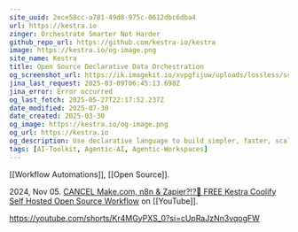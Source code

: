 ```yaml
---
site_uuid: 2ece58cc-a781-49d8-975c-0612dbc6dba4
url: https://kestra.io
zinger: Orchestrate Smarter Not Harder
github_repo_url: https://github.com/kestra-io/kestra
image: https://kestra.io/og-image.png
site_name: Kestra
title: Open Source Declarative Data Orchestration
og_screenshot_url: https://ik.imagekit.io/xvpgfijuw/uploads/lossless/screenshots/20250527_Kestra_og_screenshot.jpeg
jina_last_request: 2025-03-09T06:45:13.698Z
jina_error: Error occurred
og_last_fetch: 2025-05-27T22:17:52.237Z
date_modified: 2025-07-30
date_created: 2025-03-30
og_image: https://kestra.io/og-image.png
og_url: https://kestra.io
og_description: Use declarative language to build simpler, faster, scalable and flexible data pipelines
tags: [AI-Toolkit, Agentic-AI, Agentic-Workspaces]
---
```


[[Workflow Automations]], [[Open Source]].

2024, Nov 05. [CANCEL Make.com, n8n & Zapier?!?🤖 FREE Kestra Coolify Self Hosted Open Source Workflow](https://youtu.be/z3EZ_UEBGNc?si=5LCivJV2VaMUyuXh) on [[YouTube]].

https://youtube.com/shorts/Kr4MGyPXS_0?si=cUpRaJzNn3vqogFW
